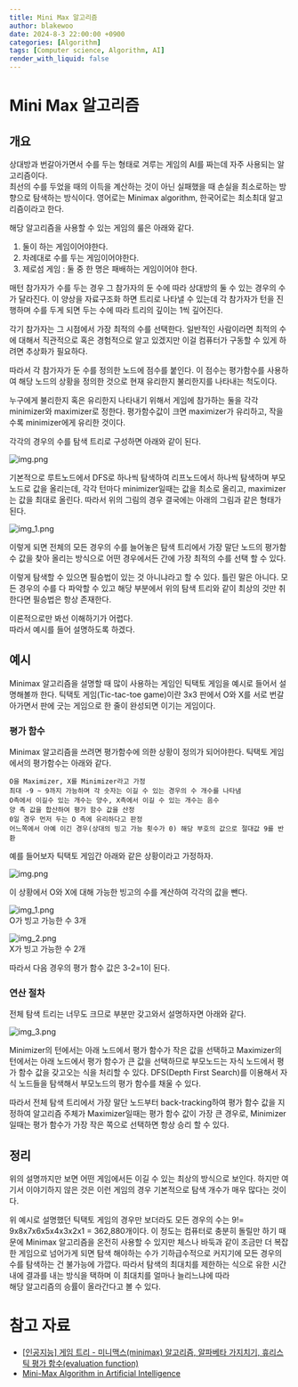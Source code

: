 ```yaml
---
title: Mini Max 알고리즘
author: blakewoo
date: 2024-8-3 22:00:00 +0900
categories: [Algorithm]
tags: [Computer science, Algorithm, AI] 
render_with_liquid: false
---
```


# Mini Max 알고리즘

## 개요
상대방과 번갈아가면서 수를 두는 형태로 겨루는 게임의 AI를 짜는데 자주 사용되는 알고리즘이다.   
최선의 수를 두었을 때의 이득을 계산하는 것이 아닌 실패했을 때 손실을 최소로하는 방향으로
탐색하는 방식이다. 영어로는 Minimax algorithm, 한국어로는 최소최대 알고리즘이라고 한다.

해당 알고리즘을 사용할 수 있는 게임의 룰은 아래와 같다.

1. 둘이 하는 게임이어야한다.
2. 차례대로 수를 두는 게임이어야한다.
3. 제로섬 게임 : 둘 중 한 명은 패배하는 게임이어야 한다.

매턴 참가자가 수를 두는 경우 그 참가자의 둔 수에 따라 상대방의 둘 수 있는 경우의 수가 달라진다.
이 양상을 자료구조화 하면 트리로 나타낼 수 있는데 각 참가자가 턴을 진행하며 수를 두게 되면
두는 수에 따라 트리의 깊이는 1씩 깊어진다.

각기 참가자는 그 시점에서 가장 최적의 수를 선택한다. 일반적인 사람이라면 최적의 수에 대해서
직관적으로 혹은 경험적으로 알고 있겠지만 이걸 컴퓨터가 구동할 수 있게 하려면 추상화가 필요하다.

따라서 각 참가자가 둔 수를 정의한 노드에 점수를 붙인다.
이 점수는 평가함수를 사용하여 해당 노드의 상황을 정의한 것으로 현재 유리한지 불리한지를 나타내는 척도이다.

누구에게 불리한지 혹은 유리한지 나타내기 위해서 게임에 참가하는 둘을 각각 minimizer와 maximizer로 정한다.
평가함수값이 크면 maximizer가 유리하고, 작을 수록 minimizer에게 유리한 것이다.

각각의 경우의 수를 탐색 트리로 구성하면 아래와 같이 된다.

![img.png](/assets/blog/algorithm/minimax/minimax_example_img1.png)

기본적으로 루트노드에서 DFS로 하나씩 탐색하여 리프노드에서 하나씩 탐색하며 부모노드로 값을 올리는데,
각각 턴마다 minimizer일때는 값을 최소로 올리고, maximizer는 값을 최대로 올린다.
따라서 위의 그림의 경우 결국에는 아래의 그림과 같은 형태가 된다.

![img_1.png](/assets/blog/algorithm/minimax/minimax_example_img2.png)

이렇게 되면 전체의 모든 경우의 수를 늘어놓은 탐색 트리에서 가장 말단 노드의 평가함수 값을 찾아 올리는 방식으로
어떤 경우에서든 간에 가장 최적의 수를 선택 할 수 있다.

이렇게 탐색할 수 있으면 필승법이 있는 것 아니냐라고 할 수 있다.
틀린 말은 아니다. 모든 경우의 수를 다 파악할 수 있고 해당 부분에서 위의 탐색 트리와 같이
최상의 것만 취한다면 필승법은 항상 존재한다.

이론적으로만 봐선 이해하기가 어렵다.   
따라서 예시를 들어 설명하도록 하겠다.

## 예시
Minimax 알고리즘을 설명할 때 많이 사용하는 게임인 틱택토 게임을 예시로 들어서 설명해볼까 한다.
틱택토 게임(Tic-tac-toe game)이란 3x3 판에서 O와 X를 서로 번갈아가면서 판에 긋는 게임으로 한 줄이 완성되면 이기는 게임이다.

### 평가 함수
Minimax 알고리즘을 쓰려면 평가함수에 의한 상황이 정의가 되어야한다.
틱택토 게임에서의 평가함수는 아래와 같다.

```
O을 Maximizer, X를 Minimizer라고 가정
최대 -9 ~ 9까지 가능하며 각 숫자는 이길 수 있는 경우의 수 개수를 나타냄
O측에서 이길수 있는 개수는 양수, X측에서 이길 수 있는 개수는 음수
양 측 값을 합산하여 평가 함수 값을 산정
0일 경우 먼저 두는 O 측에 유리하다고 판정
어느쪽에서 아예 이긴 경우(상대의 빙고 가능 횟수가 0) 해당 부호의 값으로 절대값 9를 반환
```

예를 들어보자 틱택토 게임간 아래와 같은 상황이라고 가정하자.

![img.png](/assets/blog/algorithm/minimax/minimax_example_img3.png)    

이 상황에서 O와 X에 대해 가능한 빙고의 수를 계산하여 각각의 값을 뺀다.

![img_1.png](/assets/blog/algorithm/minimax/minimax_example_img4.png)    
O가 빙고 가능한 수 3개

![img_2.png](/assets/blog/algorithm/minimax/minimax_example_img5.png)    
X가 빙고 가능한 수 2개

따라서 다음 경우의 평가 함수 값은 3-2=1이 된다.

### 연산 절차
전체 탐색 트리는 너무도 크므로 부분만 갖고와서 설명하자면 아래와 같다.

![img_3.png](/assets/blog/algorithm/minimax/minimax_example_img6.png)   

Minimizer의 턴에서는 아래 노드에서 평가 함수가 작은 값을 선택하고 Maximizer의 턴에서는 아래 노드에서 평가 함수가 큰 값을 선택하므로
부모노드는 자식 노드에서 평가 함수 값을 갖고오는 식을 처리할 수 있다. DFS(Depth First Search)를 이용해서 자식 노드들을 탐색해서
부모노드의 평가 함수를 채울 수 있다.

따라서 전체 탐색 트리에서 가장 말단 노드부터 back-tracking하여 평가 함수 값을 지정하여
알고리즘 주체가 Maximizer일때는 평가 함수 값이 가장 큰 경우로, Minimizer일때는 평가 함수가 가장 작은 쪽으로 선택하면 항상 승리 할 수 있다.

## 정리
위의 설명까지만 보면 어떤 게임에서든 이길 수 있는 최상의 방식으로 보인다.
하지만 여기서 이야기하지 않은 것은 이런 게임의 경우 기본적으로 탐색 개수가 매우 많다는 것이다.

위 예시로 설명했던 틱택토 게임의 경우만 보더라도 모든 경우의 수는 9!= 9x8x7x6x5x4x3x2x1 = 362,880개이다.
이 정도는 컴퓨터로 충분히 돌릴만 하기 때문에 Minimax 알고리즘을 온전히 사용할 수 있지만
체스나 바둑과 같이 조금만 더 복잡한 게임으로 넘어가게 되면 탐색 해야하는 수가 기하급수적으로 커지기에 모든 경우의 수를 탐색하는 건
불가능에 가깝다. 따라서 탐색의 최대치를 제한하는 식으로 유한 시간내에 결과를 내는 방식을 택하며 이 최대치를 얼마나 늘리느냐에 따라   
해당 알고리즘의 승률이 올라간다고 볼 수 있다.


# 참고 자료
- [[인공지능] 게임 트리 - 미니맥스(minimax) 알고리즘, 알파베타 가지치기, 휴리스틱 평가 함수(evaluation function)](https://ssollacc.tistory.com/43)
- [Mini-Max Algorithm in Artificial Intelligence](https://www.javatpoint.com/mini-max-algorithm-in-ai)
